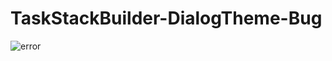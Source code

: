 # TaskStackBuilder-DialogTheme-Bug

![error](https://cloud.githubusercontent.com/assets/469111/15570929/9804210e-2338-11e6-95f7-eb915808214f.gif)
